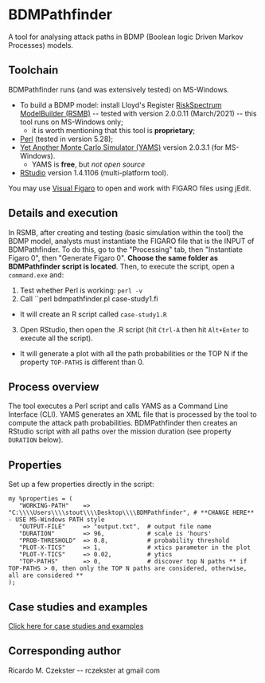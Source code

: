 # BDMPathfinder
A tool for analysing attack paths in BDMP (Boolean logic Driven Markov Processes) models.

## Toolchain
BDMPathfinder runs (and was extensively tested) on MS-Windows.

- To build a BDMP model: install Lloyd's Register [RiskSpectrum ModelBuilder (RSMB)](https://www.lr.org/en-gb/riskspectrum/technical-information/modelbuilder/) -- tested with version 2.0.0.11 (March/2021) -- this tool runs on MS-Windows only;
  - it is worth mentioning that this tool is **proprietary**;
- [Perl](https://www.perl.org/get.html) (tested in version 5.28);
- [Yet Another Monte Carlo Simulator (YAMS)](https://sourceforge.net/projects/visualfigaro/files/YAMS/) version 2.0.3.1 (for MS-Windows).
  - YAMS is **free**, but _not open source_
- [RStudio](https://www.rstudio.com/products/rstudio/download/) version 1.4.1106 (multi-platform tool).

You may use [Visual Figaro](https://sourceforge.net/projects/visualfigaro/) to open and work with FIGARO files using jEdit.

## Details and execution
In RSMB, after creating and testing (basic simulation within the tool) the BDMP model, analysts must instantiate the FIGARO file that is the INPUT of BDMPathfinder.
To do this, go to the "Processing" tab, then "Instantiate Figaro 0", then "Generate Figaro 0".
**Choose the same folder as BDMPathfinder script is located**.
Then, to execute the script, open a ``command.exe`` and:
1. Test whether Perl is working: ``perl -v``
2. Call ``perl bdmpathfinder.pl case-study1.fi
- It will create an R script called ``case-study1.R``
3. Open RStudio, then open the .R script (hit ``Ctrl-A`` then hit ``Alt+Enter`` to execute all the script).
- It will generate a plot with all the path probabilities or the TOP N if the property `TOP-PATHS` is different than 0.

## Process overview
The tool executes a Perl script and calls YAMS as a Command Line Interface (CLI).
YAMS generates an XML file that is processed by the tool to compute the attack path probabilities.
BDMPathfinder then creates an RStudio script with all paths over the mission duration (see property `DURATION` below).

## Properties
Set up a few properties directly in the script:
```# Properties for the script, this is self-explanatory
my %properties = (
   "WORKING-PATH"    => "C:\\\\Users\\\\stout\\\\Desktop\\\\BDMPathfinder", # **CHANGE HERE** - USE MS-Windows PATH style
   "OUTPUT-FILE"     => "output.txt",  # output file name
   "DURATION"        => 96,            # scale is 'hours'
   "PROB-THRESHOLD"  => 0.8,           # probability threshold
   "PLOT-X-TICS"     => 1,             # xtics parameter in the plot
   "PLOT-Y-TICS"     => 0.02,          # ytics
   "TOP-PATHS"       => 0,             # discover top N paths ** if TOP-PATHS > 0, then only the TOP N paths are considered, otherwise, all are considered **
);
```

## Case studies and examples
[Click here for case studies and examples](case-studies.md)

## Corresponding author
Ricardo M. Czekster -- rczekster at gmail com


